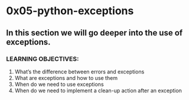 # 0x05-python-exceptions
## In this section we will go deeper into the use of exceptions.
### LEARNING OBJECTIVES:
1. What’s the difference between errors and exceptions
2. What are exceptions and how to use them
3. When do we need to use exceptions
4. When do we need to implement a clean-up action after an exception
